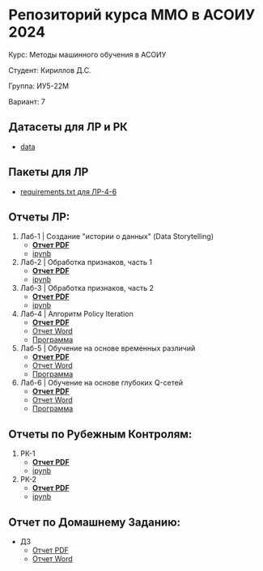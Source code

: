 # Репозиторий курса ММО в АСОИУ 2024

Курс: Методы машинного обучения в АСОИУ

Студент: Кириллов Д.С.

Группа: ИУ5-22М

Вариант: 7


## Датасеты для ЛР и РК
- [data](./data/)

## Пакеты для ЛР
- [requirements.txt для ЛР-4-6](./requirements-lab-4-6.txt)

## Отчеты ЛР:
1. Лаб-1 | Создание "истории о данных" (Data Storytelling)
    - **[Отчет PDF](./lab1/ЛР-1%20ИУ5-22М%20Кириллов%20Д.С..pdf)**
    - [ipynb](./lab1/ЛР-1%20ИУ5-22М%20Кириллов%20Д.С..pdf)
2. Лаб-2 | Обработка признаков, часть 1
    - **[Отчет PDF](./lab2/ЛР-2%20ИУ5-22М%20Кириллов%20Д.С_.pdf)**
    - [ipynb](./lab2/ЛР-2%20ИУ5-22М%20Кириллов%20Д.С..ipynb)
3. Лаб-3 | Обработка признаков, часть 2
    - **[Отчет PDF](./lab3/ЛР-3%20ИУ5-22М%20Кириллов%20Д.С_.pdf)**
    - [ipynb](./lab3/ЛР-3%20ИУ5-22М%20Кириллов%20Д.С..ipynb)
4. Лаб-4 | Алгоритм Policy Iteration
    - **[Отчет PDF](./lab4/Лаб-4%20ИУ5-22М%20Кириллов.pdf)**
    - [Отчет Word](./lab4/Лаб-4%20ИУ5-22М%20Кириллов.docx)
    - [Программа](./lab4/lab4.py)
5. Лаб-5 | Обучение на основе временных различий
    - **[Отчет PDF](./lab5/Лаб-5%20ИУ5-22М%20Кириллов.pdf)**
    - [Отчет Word](./lab5/Лаб-5%20ИУ5-22М%20Кириллов.docx)
    - [Программа](./lab5/lab5.py)
6. Лаб-6 | Обучение на основе глубоких Q-сетей
    - **[Отчет PDF](./lab6/Лаб-6%20ИУ5-22М%20Кириллов.pdf)**
    - [Отчет Word](./lab6/Лаб-6%20ИУ5-22М%20Кириллов.docx)
    - [Программа](./lab6/main.py)

## Отчеты по Рубежным Контролям:
1. РК-1
    - **[Отчет PDF](./rk-1/РК-1%20ИУ5-22М%20Кириллов%20Д.С..pdf)**
    - [ipynb](./rk-1/РК-1%20ИУ5-22М%20Кириллов%20Д.С..ipynb)
2. РК-2
    - **[Отчет PDF](./rk-2/РК-2%20ИУ5-22М%20Кириллов%20Д.С.pdf)**
    - [ipynb](./rk-2/РК-2%20ИУ5-22М%20Кириллов%20Д.С..ipynb)

## Отчет по Домашнему Заданию:
- ДЗ
    - [Отчет PDF](./dz/ДЗ%20ИУ5-22М%20Кириллов.pdf)
    - [Отчет Word](./dz/ДЗ%20ИУ5-22М%20Кириллов.docx)
